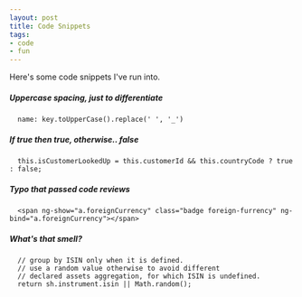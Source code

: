 ```yaml
---
layout: post
title: Code Snippets
tags:
- code
- fun
---
```


Here's some code snippets I've run into.


##### Uppercase spacing, just to differentiate
```
  name: key.toUpperCase().replace(' ', '_')
```

##### If true then true, otherwise.. false
```
  this.isCustomerLookedUp = this.customerId && this.countryCode ? true : false;
```

##### Typo that passed code reviews
```
  <span ng-show="a.foreignCurrency" class="badge foreign-furrency" ng-bind="a.foreignCurrency"></span>
```

##### What's that smell?
```
  // group by ISIN only when it is defined.
  // use a random value otherwise to avoid different
  // declared assets aggregation, for which ISIN is undefined.
  return sh.instrument.isin || Math.random();
```

  
